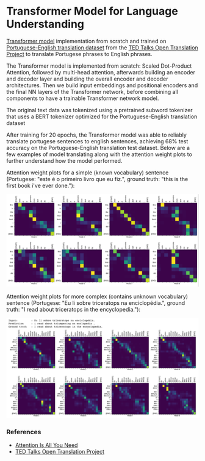 # Transformer Model for Language Understanding

[Transformer model](https://arxiv.org/abs/1706.03762) implementation from scratch and trained on [Portuguese-English translation dataset](https://github.com/neulab/word-embeddings-for-nmt) from the [TED Talks Open Translation Project](https://www.ted.com/participate/translate) to translate Portugese phrases to English phrases.

The Transformer model is implemented from scratch: Scaled Dot-Product Attention, followed by multi-head attention, afterwards building an encoder and decoder layer 
and building the overall encoder and decoder architectures. Then we build input embeddings and positional encoders and the final NN layers of the Transformer network, before combining all components to have a trainable Transformer network model.

The original text data was tokenized using a pretrained subword tokenizer that uses a BERT tokenizer optimized for the Portuguese-English translation dataset

After training for 20 epochs, the Transformer model was able to reliably translate portugese sentences to english sentences, achieving 68% test accuracy on the Portuguese-English translation test dataset. Below are a few examples of model translating along with the attention weight plots to further understand how the model performed.

Attention weight plots for a simple (known vocabulary) sentence (Portugese: "este é o primeiro livro que eu fiz.", ground truth: "this is the first book i've ever done."):

![Attention weights for simple sentence](input1_attention_weights.png)

Attention weight plots for more complex (contains unknown vocabulary) sentence (Portugese: "Eu li sobre triceratops na enciclopédia.", ground truth: "I read about triceratops in the encyclopedia."):

![Attention weights for simple sentence](input2_attention_weights.png)

### References
- [Attention Is All You Need](https://arxiv.org/abs/1706.03762)
- [TED Talks Open Translation Project](https://www.ted.com/participate/translate)








